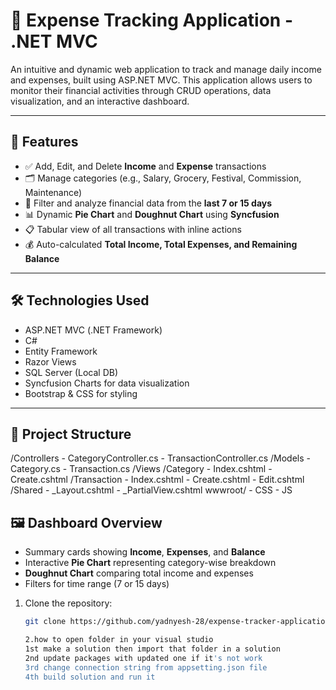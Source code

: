 # 💸 Expense Tracking Application - .NET MVC

An intuitive and dynamic web application to track and manage daily income and expenses, built using ASP.NET MVC. 
This application allows users to monitor their financial activities through CRUD operations, data visualization, and an interactive dashboard.

---

## 🚀 Features

- ✅ Add, Edit, and Delete **Income** and **Expense** transactions
- 🗂️ Manage categories (e.g., Salary, Grocery, Festival, Commission, Maintenance)
- 📅 Filter and analyze financial data from the **last 7 or 15 days**
- 📊 Dynamic **Pie Chart** and **Doughnut Chart** using **Syncfusion**
- 📋 Tabular view of all transactions with inline actions
- 💰 Auto-calculated **Total Income, Total Expenses, and Remaining Balance**

---

## 🛠️ Technologies Used

- ASP.NET MVC (.NET Framework)
- C#
- Entity Framework
- Razor Views
- SQL Server (Local DB)
- Syncfusion Charts for data visualization
- Bootstrap & CSS for styling

---

## 📂 Project Structure
/Controllers - CategoryController.cs - TransactionController.cs /Models - Category.cs -
Transaction.cs /Views /Category - Index.cshtml - Create.cshtml /Transaction - Index.cshtml - Create.cshtml - Edit.cshtml /Shared -
_Layout.cshtml - _PartialView.cshtml wwwroot/ - CSS - JS

## 🖼️ Dashboard Overview

- Summary cards showing **Income**, **Expenses**, and **Balance**
- Interactive **Pie Chart** representing category-wise breakdown
- **Doughnut Chart** comparing total income and expenses
- Filters for time range (7 or 15 days)


1. Clone the repository:
   ```bash
   git clone https://github.com/yadnyesh-28/expense-tracker-application.git

   2.how to open folder in your visual studio
   1st make a solution then import that folder in a solution
   2nd update packages with updated one if it's not work
   3rd change connection string from appsetting.json file
   4th build solution and run it

